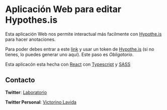 # Aplicación Web para editar Hypothes.is

Esta aplicación Web nos permite interactual más facilmente con [Hypothe.is](https://web.hypothes.is/) para hacer anotaciones.

Para poder debes entrar a este [link](https://laboratorio-bioinformacion.netlify.app/) y usar un token de [Hypothe.is](https://web.hypothes.is/) (si no tienes, lo puedes generar uno aquí).
Este paso es _Obligatorio_.

Esta aplicacón esta hecha con [React](https://github.com/facebook/react) con [Typescript](https://www.typescriptlang.org/) y [SASS](https://sass-lang.com/)

## Contacto

**Twitter**: [Laboratorio](https://twitter.com/infovestigacion)

**Twitter Personal**: [Victorino Lavida](https://twitter.com/LavidaRuiz)
